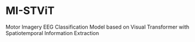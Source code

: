 # MI-STViT
Motor Imagery EEG Classification Model based on Visual Transformer with Spatiotemporal Information Extraction

